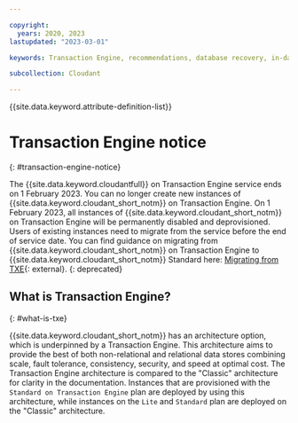 ```yaml
---

copyright:
  years: 2020, 2023
lastupdated: "2023-03-01"

keywords: Transaction Engine, recommendations, database recovery, in-database encryption, in-region strong consistency, synchronous secondary index building, provisioned throughput capacity, scalability, cost

subcollection: Cloudant

---
```


{{site.data.keyword.attribute-definition-list}}

# Transaction Engine notice
{: #transaction-engine-notice}

The {{site.data.keyword.cloudantfull}} on Transaction Engine service ends on 1 February 2023. You can no longer create new instances of {{site.data.keyword.cloudant_short_notm}} on Transaction Engine. On 1 February 2023, all instances of {{site.data.keyword.cloudant_short_notm}} on Transaction Engine will be permanently disabled and deprovisioned. Users of existing instances need to migrate from the service before the end of service date. You can find guidance on migrating from {{site.data.keyword.cloudant_short_notm}} on Transaction Engine to {{site.data.keyword.cloudant_short_notm}} Standard here: [Migrating from TXE](https://blog.cloudant.com/2022/01/14/Migrating-from-Cloudant-TXE-to-Standard){: external}.
{: deprecated}

## What is Transaction Engine?
{: #what-is-txe}

{{site.data.keyword.cloudant_short_notm}} has an architecture option, which is underpinned by a Transaction Engine. This architecture aims to provide the best of both non-relational and relational data stores combining scale, fault tolerance, consistency, security, and speed at optimal cost. The Transaction Engine architecture is compared to the "Classic" architecture for clarity in the documentation. Instances that are provisioned with the `Standard on Transaction Engine` plan are deployed by using this architecture, while instances on the `Lite` and `Standard` plan are deployed on the "Classic" architecture.
